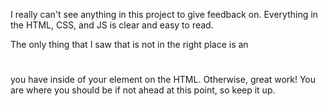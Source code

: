 I really can't see anything in this project to give feedback on.  Everything in the HTML, CSS, and JS is clear and easy to read.

The only thing that I saw that is not in the right place is an <h1></h1> you have inside of your <head> element on the HTML.
Otherwise, great work! You are where you should be if not ahead at this point, so keep it up.

